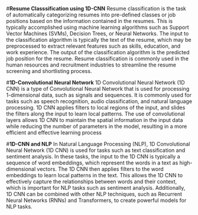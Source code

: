 #**Resume Classsification using 1D-CNN**
Resume classification is the task of automatically categorizing resumes into pre-defined classes or job positions based on the information contained in the resumes. This is typically accomplished using machine learning algorithms such as Support Vector Machines (SVMs), Decision Trees, or Neural Networks. The input to the classification algorithm is typically the text of the resume, which may be preprocessed to extract relevant features such as skills, education, and work experience. The output of the classification algorithm is the predicted job position for the resume. Resume classification is commonly used in the human resources and recruitment industries to streamline the resume screening and shortlisting process.
 
#**1D-Convolutional Neural Network**
1D Convolutional Neural Network (1D CNN) is a type of Convolutional Neural Network that is used for processing 1-dimensional data, such as signals and sequences. It is commonly used for tasks such as speech recognition, audio classification, and natural language processing. 1D CNN applies filters to local regions of the input, and slides the filters along the input to learn local patterns. The use of convolutional layers allows 1D CNN to maintain the spatial information in the input data while reducing the number of parameters in the model, resulting in a more efficient and effective learning process

#**1D-CNN and NLP**
In Natural Language Processing (NLP), 1D Convolutional Neural Network (1D CNN) is used for tasks such as text classification and sentiment analysis. In these tasks, the input to the 1D CNN is typically a sequence of word embeddings, which represent the words in a text as high-dimensional vectors. The 1D CNN then applies filters to the word embeddings to learn local patterns in the text. This allows the 1D CNN to effectively capture the relationships between words and their context, which is important for NLP tasks such as sentiment analysis. Additionally, 1D CNN can be combined with other NLP techniques, such as Recurrent Neural Networks (RNNs) and Transformers, to create powerful models for NLP tasks.


